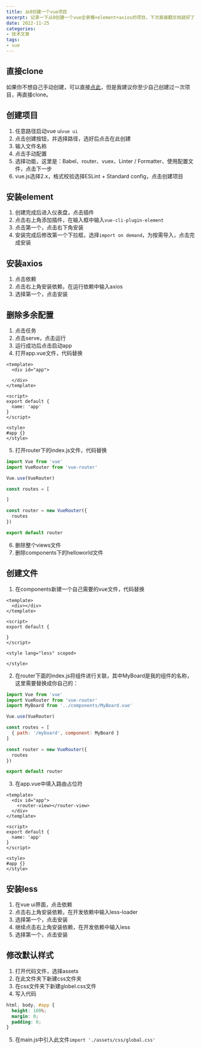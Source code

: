 ```yaml
---
title: 从0创建一个vue项目
excerpt: 记录一下从0创建一个vue全家桶+element+axios的项目，下次直接翻文档就好了
date: 2022-11-25
categories:
- 技术文章
tags:
- vue
---
```


## 直接clone
如果你不想自己手动创建，可以直接[点此](https://github.com/shuangxunian/vue-template)，但是我建议你至少自己创建过一次项目，再直接clone。

## 创建项目
1. 任意路径启动vue ui`vue ui`
2. 点击创建按钮，并选择路径，选好后点击在此创建
3. 输入文件名称
4. 点击手动配置
5. 选择功能，这里是：Babel、router、vuex、Linter / Formatter、使用配置文件，点击下一步
6. vue.js选择2.x，格式校验选择ESLint + Standard config，点击创建项目

## 安装element
1. 创建完成后进入仪表盘，点击插件
2. 点击右上角添加插件，在输入框中输入`vue-cli-plugin-element`
3. 点击第一个，点击右下角安装
4. 安装完成后修改第一个下拉框，选择`import on demand`，为按需导入，点击完成安装

## 安装axios
1. 点击依赖
2. 点击右上角安装依赖，在运行依赖中输入axios
3. 选择第一个，点击安装

## 删除多余配置
1. 点击任务
2. 点击serve，点击运行
3. 运行成功后点击启动app
4. 打开app.vue文件，代码替换
  ```vue
  <template>
    <div id="app">

    </div>
  </template>

  <script>
  export default {
    name: 'app'
  }
  </script>

  <style>
  #app {}
  </style>
  ```
5. 打开router下的index.js文件，代码替换
  ```javascript
  import Vue from 'vue'
  import VueRouter from 'vue-router'

  Vue.use(VueRouter)

  const routes = [

  ]

  const router = new VueRouter({
    routes
  })

  export default router
  ```
6. 删除整个views文件
7. 删除components下的helloworld文件

## 创建文件
1. 在components新建一个自己需要的vue文件，代码替换
  ```vue
  <template>
    <div></div>
  </template>

  <script>
  export default {

  }
  </script>

  <style lang="less" scoped>

  </style>
  ```
2. 在router下面的index.js将组件进行关联，其中MyBoard是我的组件的名称，这里需要替换成你自己的：
  ```javascript
  import Vue from 'vue'
  import VueRouter from 'vue-router'
  import MyBoard from '../components/MyBoard.vue'

  Vue.use(VueRouter)

  const routes = [
    { path: '/myboard', component: MyBoard }
  ]

  const router = new VueRouter({
    routes
  })

  export default router

  ```
3. 在app.vue中填入路由占位符
  ```vue
  <template>
    <div id="app">
      <router-view></router-view>
    </div>
  </template>

  <script>
  export default {
    name: 'app'
  }
  </script>

  <style>
  #app {}
  </style>
  ```
  
## 安装less
1. 在vue ui界面，点击依赖
2. 点击右上角安装依赖，在开发依赖中输入less-loader
3. 选择第一个，点击安装
4. 继续点击右上角安装依赖，在开发依赖中输入less
5. 选择第一个，点击安装

## 修改默认样式
1. 打开代码文件，选择assets
2. 在此文件夹下新建css文件夹
3. 在css文件夹下新建globel.css文件
4. 写入代码
  ```css
  html, body, #app {
    height: 100%;
    margin: 0;
    padding: 0;
  }
  ```
5. 在main.js中引入此文件`import './assets/css/global.css'`

